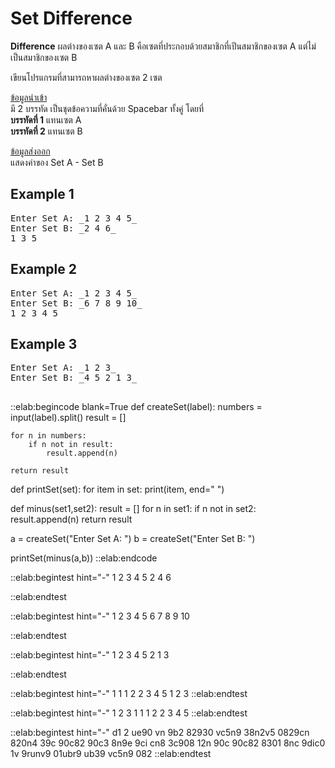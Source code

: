 # Set Difference

**Difference** ผลต่างของเซต A และ B คือเซตที่ประกอบด้วยสมาชิกที่เปีนสมาชิกของเซต A แต่ไม่เป็นสมาชิกของเซต B

เขียนโปรแกรมที่สามารถหาผลต่างของเซต 2 เซต

<u>ข้อมูลนำเข้า</u>  
มี 2 บรรทัด เป็นชุดข้อความที่คั่นด้วย Spacebar ทั้งคู่ โดยที่  
**บรรทัดที่ 1** แทนเซต A  
**บรรทัดที่ 2** แทนเซต B  

<u>ข้อมูลส่งออก</u>  
แสดงค่าของ Set A - Set B

## Example 1
<pre class="output">
Enter Set A: _1 2 3 4 5_
Enter Set B: _2 4 6_
1 3 5 
</pre>

## Example 2
<pre class="output">
Enter Set A: _1 2 3 4 5_
Enter Set B: _6 7 8 9 10_
1 2 3 4 5 
</pre>

## Example 3
<pre class="output">
Enter Set A: _1 2 3_
Enter Set B: _4 5 2 1 3_

</pre>

::elab:begincode blank=True
def createSet(label):
    numbers = input(label).split()
    result = []

    for n in numbers:
        if n not in result:
            result.append(n)

    return result

def printSet(set):
    for item in set:
        print(item, end=" ")

def minus(set1,set2):
    result = []
    for n in set1:
        if n not in set2:
            result.append(n)
    return result

a = createSet("Enter Set A: ")
b = createSet("Enter Set B: ")

printSet(minus(a,b))
::elab:endcode

::elab:begintest hint="-"
1 2 3 4 5
2 4 6

::elab:endtest

::elab:begintest hint="-"
1 2 3 4 5
6 7 8 9 10

::elab:endtest

::elab:begintest hint="-"
1 2 3
4 5 2 1 3

::elab:endtest

::elab:begintest hint="-"
1 1 1 2 2 3 4 5
1 2 3
::elab:endtest

::elab:begintest hint="-"
1 2 3
1 1 1 2 2 3 4 5
::elab:endtest

::elab:begintest hint="-"
d1 2 ue90 vn 9b2 82930 vc5n9 38n2v5 0829cn 820n4 39c 90c82 90c3 8n9e 9ci
cn8 3c908 12n 90c 90c82 8301 8nc 9dic0 1v 9runv9 01ubr9 ub39 vc5n9 082
::elab:endtest